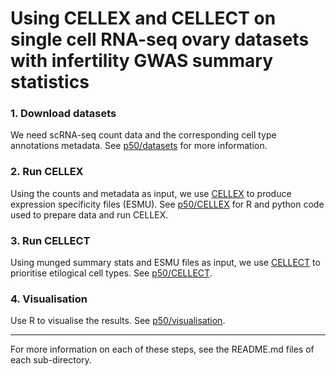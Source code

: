 # Using CELLEX and CELLECT on single cell RNA-seq ovary datasets with infertility GWAS summary statistics
### 1. Download datasets
We need scRNA-seq count data and the corresponding cell type annotations metadata. See [p50/datasets](https://github.com/melparker101/p50/tree/main/datasets) for more information.
### 2. Run CELLEX
Using the counts and metadata as input, we use [CELLEX](https://github.com/perslab/CELLEX) to produce expression specificity files (ESMU). See [p50/CELLEX](https://github.com/melparker101/p50/tree/main/CELLEX) for R and python code used to prepare data and run CELLEX.
### 3. Run CELLECT
Using munged summary stats and ESMU files as input, we use [CELLECT](https://github.com/perslab/CELLECT/wiki/CELLECT-LDSC-Tutorial) to prioritise etilogical cell types. See [p50/CELLECT](https://github.com/melparker101/p50/tree/main/CELLECT).
### 4. Visualisation
Use R to visualise the results. See [p50/visualisation](https://github.com/melparker101/p50/tree/main/visualisation).

---

For more information on each of these steps, see the README.md files of each sub-directory.
